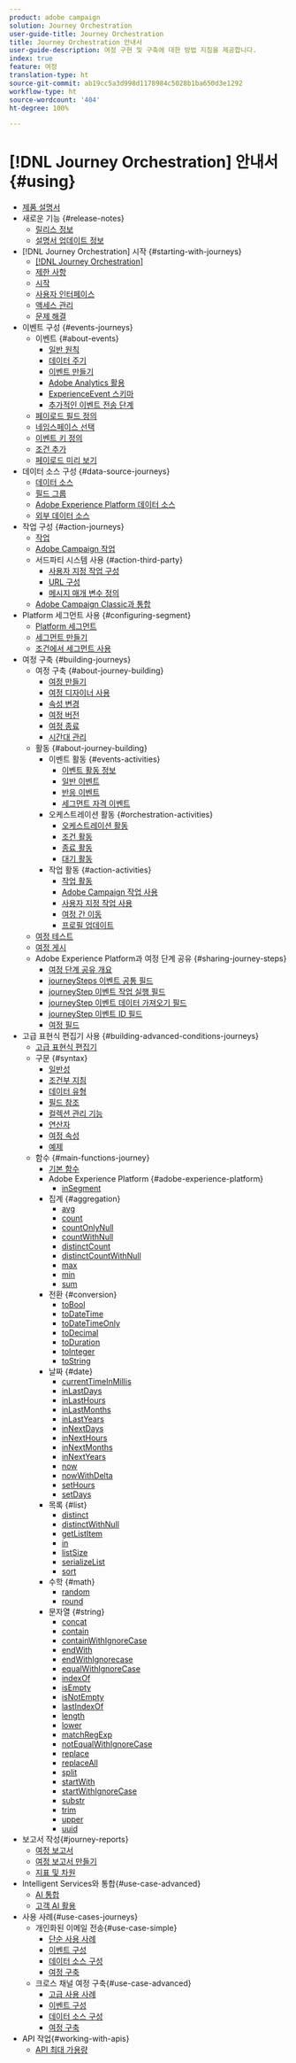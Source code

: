 ```yaml
---
product: adobe campaign
solution: Journey Orchestration
user-guide-title: Journey Orchestration
title: Journey Orchestration 안내서
user-guide-description: 여정 구현 및 구축에 대한 방법 지침을 제공합니다.
index: true
feature: 여정
translation-type: ht
source-git-commit: ab19cc5a3d998d1178984c5028b1ba650d3e1292
workflow-type: ht
source-wordcount: '404'
ht-degree: 100%

---
```



# [!DNL Journey Orchestration] 안내서 {#using}

+ [제품 설명서](journey-orchestration-home.md)
+ 새로운 기능 {#release-notes}
   + [릴리스 정보](using/release-notes/release-notes.md)
   + [설명서 업데이트 정보](using/release-notes/documentation-updates.md)
+ [!DNL Journey Orchestration] 시작 {#starting-with-journeys}
   + [ [!DNL Journey Orchestration]](using/about/about-journey-orchestration.md)
   + [제한 사항](using/about/limitations.md)
   + [시작](using/about/get-started.md)
   + [사용자 인터페이스](using/about/user-interface.md)
   + [액세스 관리](using/about/access-management.md)
   + [문제 해결](using/about/troubleshooting.md)
+ 이벤트 구성 {#events-journeys}
   + 이벤트 {#about-events}
      + [일반 원칙](using/event/about-events.md)
      + [데이터 주기](using/event/about-data-cycle.md)
      + [이벤트 만들기](using/event/about-creating.md)
      + [Adobe Analytics 활용](using/event/about-analytics.md)
      + [ExperienceEvent 스키마](using/event/experience-event-schema.md)
      + [추가적인 이벤트 전송 단계](using/event/additional-steps-to-send-events-to-journey-orchestration.md)
   + [페이로드 필드 정의](using/event/defining-the-payload-fields.md)
   + [네임스페이스 선택](using/event/selecting-the-namespace.md)
   + [이벤트 키 정의](using/event/defining-the-event-key.md)
   + [조건 추가](using/event/adding-a-condition.md)
   + [페이로드 미리 보기](using/event/previewing-the-payload.md)
+ 데이터 소스 구성 {#data-source-journeys}
   + [데이터 소스](using/datasource/about-data-sources.md)
   + [필드 그룹](using/datasource/field-groups.md)
   + [Adobe Experience Platform 데이터 소스](using/datasource/adobe-experience-platform-data-source.md)
   + [외부 데이터 소스](using/datasource/external-data-sources.md)
+ 작업 구성 {#action-journeys}
   + [작업](using/action/action.md)
   + [Adobe Campaign 작업](using/action/working-with-adobe-campaign.md)
   + 서드파티 시스템 사용 {#action-third-party}
      + [사용자 지정 작업 구성](using/action/about-custom-action-configuration.md)
      + [URL 구성](using/action/url-configuration.md)
      + [메시지 매개 변수 정의](using/action/defining-the-message-parameters.md)
   + [Adobe Campaign Classic과 통합](using/beta/acc-action.md)
+ Platform 세그먼트 사용 {#configuring-segment}
   + [Platform 세그먼트](using/segment/about-segments.md)
   + [세그먼트 만들기](using/segment/creating-a-segment.md)
   + [조건에서 세그먼트 사용](using/segment/using-a-segment.md)
+ 여정 구축 {#building-journeys}
   + 여정 구축 {#about-journey-building}
      + [여정 만들기](using/building-journeys/journey.md)
      + [여정 디자이너 사용](using/building-journeys/using-the-journey-designer.md)
      + [속성 변경](using/building-journeys/changing-properties.md)
      + [여정 버전](using/building-journeys/journey-versions.md)
      + [여정 종료](using/building-journeys/terminating-a-journey.md)
      + [시간대 관리](using/building-journeys/timezone-management.md)
   + 활동 {#about-journey-building}
      + 이벤트 활동 {#events-activities}
         + [이벤트 활동 정보](using/building-journeys/event-activities.md)
         + [일반 이벤트](using/building-journeys/general-events.md)
         + [반응 이벤트](using/building-journeys/reaction-events.md)
         + [세그먼트 자격 이벤트](using/building-journeys/segment-qualification-events.md)
      + 오케스트레이션 활동 {#orchestration-activities}
         + [오케스트레이션 활동](using/building-journeys/about-orchestration-activities.md)
         + [조건 활동](using/building-journeys/condition-activity.md)
         + [종료 활동](using/building-journeys/end-activity.md)
         + [대기 활동](using/building-journeys/wait-activity.md)
      + 작업 활동 {#action-activities}
         + [작업 활동](using/building-journeys/about-action-activities.md)
         + [Adobe Campaign 작업 사용](using/building-journeys/using-adobe-campaign-actions.md)
         + [사용자 지정 작업 사용](using/building-journeys/using-custom-actions.md)
         + [여정 간 이동](using/building-journeys/jump.md)
         + [프로필 업데이트](using/building-journeys/update-profiles.md)
   + [여정 테스트](using/building-journeys/testing-the-journey.md)
   + [여정 게시](using/building-journeys/publishing-the-journey.md)
   + Adobe Experience Platform과 여정 단계 공유 {#sharing-journey-steps}
      + [여정 단계 공유 개요](using/building-journeys/sharing-overview.md)
      + [journeySteps 이벤트 공통 필드](using/building-journeys/sharing-common-fields.md)
      + [journeyStep 이벤트 작업 실행 필드](using/building-journeys/sharing-execution-fields.md)
      + [journeyStep 이벤트 데이터 가져오기 필드](using/building-journeys/sharing-fetch-fields.md)
      + [journeyStep 이벤트 ID 필드](using/building-journeys/sharing-identity-fields.md)
      + [여정 필드](using/building-journeys/sharing-journey-fields.md)
+ 고급 표현식 편집기 사용 {#building-advanced-conditions-journeys}
   + [고급 표현식 편집기](using/expression/expressionadvanced.md)
   + 구문 {#syntax}
      + [일반성](using/expression/generalities.md)
      + [조건부 지침](using/expression/conditional-instruction.md)
      + [데이터 유형](using/expression/data-types.md)
      + [필드 참조](using/expression/field-references.md)
      + [컬렉션 관리 기능](using/expression/collection-management-functions.md)
      + [연산자](using/expression/operators.md)
      + [여정 속성](using/expression/journey-properties.md)
      + [예제](using/expression/advanced-editor-use-cases.md)
   + 함수 {#main-functions-journey}
      + [기본 함수](using/expression/functions.md)
      + Adobe Experience Platform {#adobe-experience-platform}
         + [inSegment](using/functions/functioninsegment.md)
      + 집계 {#aggregation}
         + [avg](using/functions/functionavg.md)
         + [count](using/functions/functioncount.md)
         + [countOnlyNull](using/functions/functioncountonlynull.md)
         + [countWithNull](using/functions/functioncountwithnull.md)
         + [distinctCount](using/functions/functiondistinctcount.md)
         + [distinctCountWithNull](using/functions/functiondistinctcountwithnull.md)
         + [max](using/functions/functionmax.md)
         + [min](using/functions/functionmin.md)
         + [sum](using/functions/functionsum.md)
      + 전환 {#conversion}
         + [toBool](using/functions/functiontobool.md)
         + [toDateTime](using/functions/functiontodatetime.md)
         + [toDateTimeOnly](using/functions/functiontodatetimeonly.md)
         + [toDecimal](using/functions/functiontodecimal.md)
         + [toDuration](using/functions/functiontoduration.md)
         + [toInteger](using/functions/functiontointeger.md)
         + [toString](using/functions/functiontostring.md)
      + 날짜 {#date}
         + [currentTime&#x200B;InMillis](using/functions/functioncurrenttimeinmillis.md)
         + [inLastDays](using/functions/functioninlastdays.md)
         + [inLastHours](using/functions/functioninlasthours.md)
         + [inLastMonths](using/functions/functioninlastmonths.md)
         + [inLastYears](using/functions/functioninlastyears.md)
         + [inNextDays](using/functions/functioninnextdays.md)
         + [inNextHours](using/functions/functioninnexthours.md)
         + [inNextMonths](using/functions/functioninnextmonths.md)
         + [inNextYears](using/functions/functioninnextyears.md)
         + [now](using/functions/functionnow.md)
         + [nowWithDelta](using/functions/functionnowwithdelta.md)
         + [setHours](using/functions/functionsethours.md)
         + [setDays](using/functions/functionsetdays.md)
      + 목록 {#list}
         + [distinct](using/functions/functiondistinct.md)
         + [distinctWithNull](using/functions/functiondistinctwithnull.md)
         + [getListItem](using/functions/functiongetlistitem.md)
         + [in](using/functions/functionin.md)
         + [listSize](using/functions/functionlistsize.md)
         + [serializeList](using/functions/functionserializelist.md)
         + [sort](using/functions/functionsort.md)
      + 수학 {#math}
         + [random](using/functions/functionrandom.md)
         + [round](using/functions/functionround.md)
      + 문자열 {#string}
         + [concat](using/functions/functionconcat.md)
         + [contain](using/functions/functioncontain.md)
         + [containWithIgnoreCase](using/functions/functioncontainwithignorecase.md)
         + [endWith](using/functions/functionendwith.md)
         + [endWithIgnorecase](using/functions/functionendwithignorecase.md)
         + [equalWithIgnoreCase](using/functions/functionequalignorecase.md)
         + [indexOf](using/functions/functionindexof.md)
         + [isEmpty](using/functions/functionisempty.md)
         + [isNotEmpty](using/functions/functionisnotempty.md)
         + [lastIndexOf](using/functions/functionlastindexof.md)
         + [length](using/functions/functionlength.md)
         + [lower](using/functions/functionlower.md)
         + [matchRegExp](using/functions/functionmatchregexp.md)
         + [notEqualWithIgnoreCase](using/functions/functionnotequalignorecase.md)
         + [replace](using/functions/functionreplace.md)
         + [replaceAll](using/functions/functionreplaceall.md)
         + [split](using/functions/functionsplit.md)
         + [startWith](using/functions/functionstartwith.md)
         + [startWithIgnoreCase](using/functions/functionstartwithignorecase.md)
         + [substr](using/functions/functionsubstr.md)
         + [trim](using/functions/functiontrim.md)
         + [upper](using/functions/functionupper.md)
         + [uuid](using/functions/functionuuid.md)
+ 보고서 작성{#journey-reports}
   + [여정 보고서](using/reporting/about-journey-reports.md)
   + [여정 보고서 만들기](using/reporting/creating-your-journey-reports.md)
   + [지표 및 차원](using/reporting/metrics-and-dimensions.md)
+ Intelligent Services와 통합{#use-case-advanced}
   + [AI 통합](using/ai-services/ai-services-overview.md)
   + [고객 AI 활용](using/ai-services/leveraging-customer-ai.md)
+ 사용 사례{#use-cases-journeys}
   + 개인화된 이메일 전송{#use-case-simple}
      + [단순 사용 사례](using/usecase/about-the-simple-use-case.md)
      + [이벤트 구성](using/usecase/configuring-the-event.md)
      + [데이터 소스 구성](using/usecase/configuring-the-data-source.md)
      + [여정 구축](using/usecase/simple-uc-building-the-journey.md)
   + 크로스 채널 여정 구축{#use-case-advanced}
      + [고급 사용 사례](using/usecase/about-the-advanced-use-case.md)
      + [이벤트 구성](using/usecase/configuring-the-events.md)
      + [데이터 소스 구성](using/usecase/configuring-the-data-sources.md)
      + [여정 구축](using/usecase/building-the-journey.md)
+ API 작업{#working-with-apis}
   + [API 최대 가용량](using/api/capping.md)
